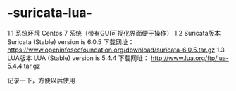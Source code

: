 # -suricata-lua-
1.1	系统环境
Centos 7 系统（带有GUI可视化界面便于操作）
1.2	Suricata版本
Suricata (Stable) version is 6.0.5
下载网址：
https://www.openinfosecfoundation.org/download/suricata-6.0.5.tar.gz
1.3	LUA版本
LUA (Stable) version is 5.4.4
下载网址：
http://www.lua.org/ftp/lua-5.4.4.tar.gz



记录一下，方便以后使用

